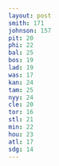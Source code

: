 ```yaml
---
layout: post
smith: 171
johnson: 157
pit: 20
phi: 22
bal: 25
bos: 19
lad: 19
was: 17
kan: 24
tam: 25
nyy: 24
cle: 20
tor: 16
stl: 21
min: 22
hou: 23
atl: 17
sdg: 14
---
```

